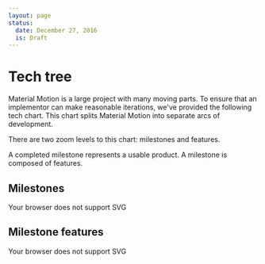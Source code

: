 ```yaml
---
layout: page
status:
  date: December 27, 2016
  is: Draft
---
```


# Tech tree

Material Motion is a large project with many moving parts. To ensure that an implementor can make
reasonable iterations, we've provided the following tech chart. This chart splits Material Motion
into separate arcs of development.

There are two zoom levels to this chart: milestones and features.

A completed milestone represents a usable product. A milestone is composed of features.

## Milestones

<object type="image/svg+xml" data="{{ site.url }}/assets/tech-tree-milestones.svg">
  Your browser does not support SVG
</object>

## Milestone features

<object type="image/svg+xml" data="{{ site.url }}/assets/tech-tree-features.svg">
  Your browser does not support SVG
</object>
